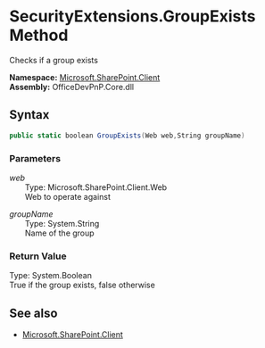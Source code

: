 # SecurityExtensions.GroupExists Method  
Checks if a group exists  

**Namespace:** [Microsoft.SharePoint.Client](Microsoft.SharePoint.Client.md)  
**Assembly:** OfficeDevPnP.Core.dll  
## Syntax
```C#
public static boolean GroupExists(Web web,String groupName)
```
### Parameters
*web*  
&emsp;&emsp;Type: Microsoft.SharePoint.Client.Web  
&emsp;&emsp;Web to operate against  
  
*groupName*  
&emsp;&emsp;Type: System.String  
&emsp;&emsp;Name of the group  
  
### Return Value
Type: System.Boolean  
True if the group exists, false otherwise

## See also
- [Microsoft.SharePoint.Client](Microsoft.SharePoint.Client.md)
